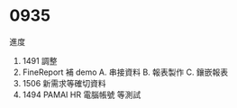 # 0935

進度

1. 1491 調整
2. FineReport 補 demo
   A. 串接資料 
   B. 報表製作
   C. 鑲嵌報表
3. 1506 新需求等確切資料
4. 1494 PAMAI HR 電腦帳號 等測試
